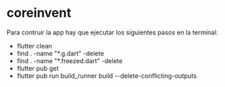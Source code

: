 # coreinvent

Para contruir la app hay que ejecutar los siguientes 
pasos en la terminal:

* flutter clean
* find . -name "*.g.dart" -delete
* find . -name "*.freezed.dart" -delete
* flutter pub get
* flutter pub run build_runner build --delete-conflicting-outputs